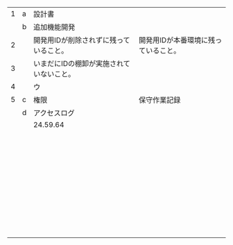 |      |      |                                          |                                      |
| ---- | ---- | ---------------------------------------- | ------------------------------------ |
| 1    | a    | 設計書                                   |                                      |
|      | b    | 追加機能開発                             |                                      |
| 2    |      | 開発用IDが削除されずに残っていること。   | 開発用IDが本番環境に残っていること。 |
| 3    |      | いまだにIDの棚卸が実施されていないこと。 |                                      |
| 4    |      | ウ                                       |                                      |
| 5    | c    | 権限                                     | 保守作業記録                         |
|      | d    | アクセスログ                             |                                      |
|      |      | 24.59.64                                 |                                      |
|      |      |                                          |                                      |
|      |      |                                          |                                      |
|      |      |                                          |                                      |
|      |      |                                          |                                      |
|      |      |                                          |                                      |
|      |      |                                          |                                      |
|      |      |                                          |                                      |
|      |      |                                          |                                      |
|      |      |                                          |                                      |
|      |      |                                          |                                      |
|      |      |                                          |                                      |
|      |      |                                          |                                      |
|      |      |                                          |                                      |
|      |      |                                          |                                      |
|      |      |                                          |                                      |
|      |      |                                          |                                      |
|      |      |                                          |                                      |
|      |      |                                          |                                      |
|      |      |                                          |                                      |
|      |      |                                          |                                      |
|      |      |                                          |                                      |
|      |      |                                          |                                      |
|      |      |                                          |                                      |
|      |      |                                          |                                      |
|      |      |                                          |                                      |
|      |      |                                          |                                      |
|      |      |                                          |                                      |
|      |      |                                          |                                      |
|      |      |                                          |                                      |
|      |      |                                          |                                      |
|      |      |                                          |                                      |
|      |      |                                          |                                      |
|      |      |                                          |                                      |
|      |      |                                          |                                      |
|      |      |                                          |                                      |
|      |      |                                          |                                      |
|      |      |                                          |                                      |
|      |      |                                          |                                      |
|      |      |                                          |                                      |
|      |      |                                          |                                      |
|      |      |                                          |                                      |

